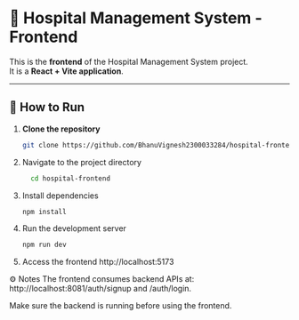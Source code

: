 # 🏥 Hospital Management System - Frontend

This is the **frontend** of the Hospital Management System project.  
It is a **React + Vite application**.

---

## 🚀 How to Run

1. **Clone the repository**
   ```bash
   git clone https://github.com/BhanuVignesh2300033284/hospital-frontend.git

2. Navigate to the project directory
   ```bash
     cd hospital-frontend
3. Install dependencies
    ```bash
    npm install
4. Run the development server
   ```bash
   npm run dev
5. Access the frontend
http://localhost:5173

⚙️ Notes
The frontend consumes backend APIs at: http://localhost:8081/auth/signup and /auth/login.

Make sure the backend is running before using the frontend.

